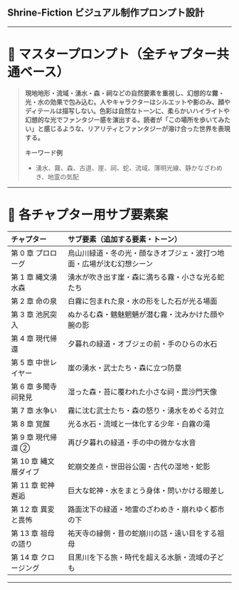 ## Shrine-Fiction ビジュアル制作プロンプト設計

---

# 🎨 マスタープロンプト（全チャプター共通ベース）

> **現地地形・流域・湧水・森・祠などの自然要素を重視し、幻想的な霧・光・水の効果で包み込む。人やキャラクターはシルエットや影のみ、顔やディテールは描写しない。色彩は自然なトーンに、柔らかいハイライトや幻想的な光でファンタジー感を演出する。読者が「この場所を歩いてみたい」と感じるような、リアリティとファンタジーが溶け合った世界を表現する。**
>
> **キーワード例**
>
> - 湧水、霧、森、古道、崖、祠、蛇、流域、薄明光線、静かなざわめき、地霊の気配

---

# 📖 各チャプター用サブ要素案

| チャプター            | サブ要素（追加する要素・トーン）                                     |
| :-------------------- | :------------------------------------------------------------------- |
| 第 0 章 プロローグ    | 烏山川緑道・冬の光・顔なきオブジェ・波打つ地面・広場が沈む幻想シーン |
| 第 1 章 縄文湧水森    | 湧水が吹き出す崖・森に満ちる霧・小さな光る蛇たち                     |
| 第 2 章 命の泉        | 白霧に包まれた泉・水の形をした石が光る場面                           |
| 第 3 章 池尻突入      | ぬかるむ森・魑魅魍魎が潜む霧・沈みかけた顔や腕の影                   |
| 第 4 章 現代帰還      | 夕暮れの緑道・オブジェの前・手のひらの水石                           |
| 第 5 章 中世レイヤー  | 崖の湧水・武士たち・森に立つ防塁                                     |
| 第 6 章 多聞寺祠発見  | 湿った森・苔に覆われた小さな祠・毘沙門天像                           |
| 第 7 章 水争い        | 霧に沈む武士たち・森の怒り・湧水をめぐる対立                         |
| 第 8 章 覚醒          | 光る水石・流域と一体化する少年・白霧の滝                             |
| 第 9 章 現代帰還 ②    | 再び夕暮れの緑道・手の中の微かな水音                                 |
| 第 10 章 縄文層ダイブ | 蛇崩交差点・世田谷公園・古代の湿地・蛇影                             |
| 第 11 章 蛇神邂逅     | 巨大な蛇神・水をまとう身体・問いかける眼差し                         |
| 第 12 章 異変と畏怖   | 路面沈下の緑道・地霊のざわめき・崩れゆく都市の下                     |
| 第 13 章 祖母の語り   | 祐天寺の縁側・昔の蛇崩川の話・遠い目をする祖母                       |
| 第 14 章 クロージング | 目黒川を下る旅・時代を超える水脈・流域の子ども                       |

---
